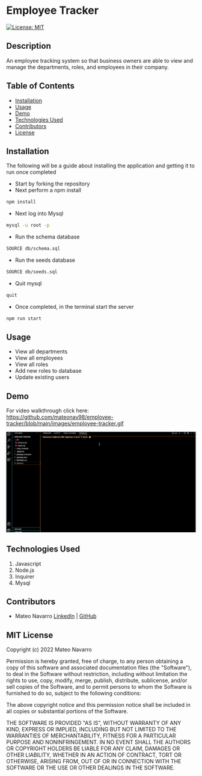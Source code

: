 # Employee Tracker
[![License: MIT](https://img.shields.io/badge/License-MIT-yellow.svg)](https://opensource.org/licenses/MIT)

## Description 
An employee tracking system so that business owners are able to view and manage the departments, roles, and employees in their company.

## Table of Contents
* [Installation](#installation)
* [Usage](#usage)
* [Demo](#demo)
* [Technologies Used](#technologies-used)
* [Contributors](#contributors)
* [License](#license)

## Installation
The following will be a guide about installing the application and getting it to run once completed
- Start by forking the repository 
- Next perform a npm install
```bash
npm install 
```
- Next log into Mysql
```bash
mysql -u root -p
```
- Run the schema database
```bash
SOURCE db/schema.sql
```
- Run the seeds database
```bash
SOURCE db/seeds.sql
```
- Quit mysql
```bash
quit
```
- Once completed, in the terminal start the server
```bash
npm run start
```

## Usage

- View all departments
- View all employees
- View all roles
- Add new roles to database
- Update existing users


## Demo

For video walkthrough click here: https://github.com/mateonav98/employee-tracker/blob/main/images/employee-tracker.gif

<img src="./images/employee-tracker.gif" width=900px>

## Technologies Used
1. Javascript
2. Node.js
3. Inquirer
4. Mysql

## Contributors
* Mateo Navarro [LinkedIn](https://www.linkedin.com/in/mateonav/) | [GitHub](https://github.com/mateonav98)

## MIT License

Copyright (c) 2022 Mateo Navarro

Permission is hereby granted, free of charge, to any person obtaining a copy
of this software and associated documentation files (the "Software"), to deal
in the Software without restriction, including without limitation the rights
to use, copy, modify, merge, publish, distribute, sublicense, and/or sell
copies of the Software, and to permit persons to whom the Software is
furnished to do so, subject to the following conditions:

The above copyright notice and this permission notice shall be included in all
copies or substantial portions of the Software.

THE SOFTWARE IS PROVIDED "AS IS", WITHOUT WARRANTY OF ANY KIND, EXPRESS OR
IMPLIED, INCLUDING BUT NOT LIMITED TO THE WARRANTIES OF MERCHANTABILITY,
FITNESS FOR A PARTICULAR PURPOSE AND NONINFRINGEMENT. IN NO EVENT SHALL THE
AUTHORS OR COPYRIGHT HOLDERS BE LIABLE FOR ANY CLAIM, DAMAGES OR OTHER
LIABILITY, WHETHER IN AN ACTION OF CONTRACT, TORT OR OTHERWISE, ARISING FROM,
OUT OF OR IN CONNECTION WITH THE SOFTWARE OR THE USE OR OTHER DEALINGS IN THE
SOFTWARE.
